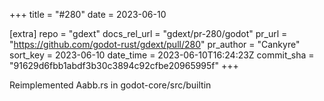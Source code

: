 +++
title = "#280"
date = 2023-06-10

[extra]
repo = "gdext"
docs_rel_url = "gdext/pr-280/godot"
pr_url = "https://github.com/godot-rust/gdext/pull/280"
pr_author = "Cankyre"
sort_key = 2023-06-10
date_time = 2023-06-10T16:24:23Z
commit_sha = "91629d6fbb1abdf3b30c3894c92cfbe20965995f"
+++

Reimplemented Aabb.rs in godot-core/src/builtin

